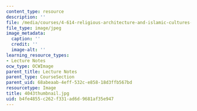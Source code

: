 ```yaml
---
content_type: resource
description: ''
file: /media/courses/4-614-religious-architecture-and-islamic-cultures-fall-2002/b4fe4855c262f331ad6d9681af35e947_4043thumbnail.jpg
file_type: image/jpeg
image_metadata:
  caption: ''
  credit: ''
  image-alt: ''
learning_resource_types:
- Lecture Notes
ocw_type: OCWImage
parent_title: Lecture Notes
parent_type: CourseSection
parent_uid: 68abeaab-4eff-532c-e858-18d3ffb567bd
resourcetype: Image
title: 4043thumbnail.jpg
uid: b4fe4855-c262-f331-ad6d-9681af35e947
---
```

